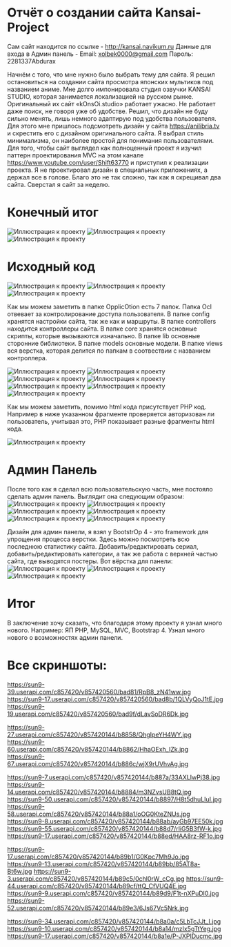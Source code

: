 # Отчёт о создании сайта Kansai-Project

Сам сайт находится по ссылке - http://kansai.navikum.ru
Данные для входа в Админ панель - Email: xolbek0000@gmail.com Пароль: 2281337Abdurax

Начнём с того, что мне нужно было выбрать тему для сайта. Я решил остановиться на создании сайта просмотра японских мультиков под названием аниме. Мне долго импонировала студия озвучки KANSAI STUDIO, которая занимается локализацией на русском рынке. Оригинальный их сайт «kOnsOi.studio» работает ужасно. Не работает даже поиск, не говоря уже об удобстве. Решил, что дизайн не буду сильно менять, лишь немного адаптирую под удобства пользователя. Для этого мне пришлось подсмотреть дизайн у сайта https://anilibria.tv  и скрестить его с дизайном оригинального сайта. Я выбрал стиль минимализма, он наиболее простой для понимания пользователями. 
Для того, чтобы сайт выглядел как полноценный проект я изучил паттерн проектирования MVC на этом канале https://www.youtube.com/user/Shift63770 и приступил к реализации проекта. Я не проектировал дизайн в специальных приложениях, а держал все в голове. Благо это не так сложно, так как я скрещивал два сайта. Сверстал я сайт за неделю.

# Конечный итог

![Иллюстрация к проекту](https://sun9-39.userapi.com/c857420/v857420560/bad81/RpB8_zN41ww.jpg)
![Иллюстрация к проекту](https://sun9-17.userapi.com/c857420/v857420560/bad8b/1QLVyQoJ1tE.jpg)
![Иллюстрация к проекту](https://sun9-19.userapi.com/c857420/v857420560/bad9f/dLavSoDR6Dk.jpg)

# Исходный код

![Иллюстрация к проекту](https://sun9-27.userapi.com/c857420/v857420144/b8858/QhgIpeYH4WY.jpg)
![Иллюстрация к проекту](https://sun9-60.userapi.com/c857420/v857420144/b8862/HhaOExh_IZk.jpg)
![Иллюстрация к проекту](https://sun9-67.userapi.com/c857420/v857420144/b886c/wjX9rUVhvAg.jpg)

Как мы можем заметить в папке OpplicOtion есть 7 папок. Папка Ocl отвевает  за контролирование доступа пользователя. В папке config хранятся настройки сайта, так же как и маршруты. В папке controllers находится контроллеры сайта. В папке core хранятся основные скрипты, которые вызываются изначально. В папке lib основные сторонние библиотеки. В папке models основные модели. В папке views вся верстка, которая делится по папкам в соотвествии с названием контроллера. 

![Иллюстрация к проекту](https://sun9-7.userapi.com/c857420/v857420144/b887a/33AXLIwPj38.jpg)
![Иллюстрация к проекту](https://sun9-14.userapi.com/c857420/v857420144/b8884/m3NZvsUB8tQ.jpg)
![Иллюстрация к проекту](https://sun9-50.userapi.com/c857420/v857420144/b8897/H8t5dhuLIuI.jpg)
![Иллюстрация к проекту](https://sun9-58.userapi.com/c857420/v857420144/b88a1/oOG0KteZNUs.jpg)
![Иллюстрация к проекту](https://sun9-8.userapi.com/c857420/v857420144/b88ab/ayGb97EE50k.jpg)
![Иллюстрация к проекту](https://sun9-55.userapi.com/c857420/v857420144/b88d7/rliG5B3fW-k.jpg)
![Иллюстрация к проекту](https://sun9-17.userapi.com/c857420/v857420144/b88ed/HAA8rz-RF1o.jpg)

Как мы можем заметить,  помимо html кода присутствует PHP код. Например в ниже указанном фрагменте проверяется авторизован ли пользователь, учитывая это, PHP показывает разные фрагменты html кода.

![Иллюстрация к проекту](https://sun9-12.userapi.com/c858528/v858528144/1e123/-O8oPONSbrc.jpg)

# Админ Панель
После того как я сделал всю пользовательскую часть, мне постояло сделать админ панель. Выглядит она следующим образом:
![Иллюстрация к проекту](https://sun9-17.userapi.com/c857420/v857420144/b89b1/G0Kpc7Mh9Jo.jpg)
![Иллюстрация к проекту](https://sun9-13.userapi.com/c857420/v857420144/b89bb/85AT8a-Bt6w.jpg)
![Иллюстрация к проекту](https://sun9-3.userapi.com/c857420/v857420144/b89c5/0chl0rW_cCg.jpg)
![Иллюстрация к проекту](https://sun9-44.userapi.com/c857420/v857420144/b89cf/ttQ_CfVUQ4E.jpg)
![Иллюстрация к проекту](https://sun9-9.userapi.com/c857420/v857420144/b89d9/F1t-nXPuDl0.jpg)
![Иллюстрация к проекту](https://sun9-52.userapi.com/c857420/v857420144/b89e3/6Js67Vc5Nrk.jpg)

Дизайн для админ панели, я взял у BootstrOp 4 - это framework для упрощения процесса верстки. Здесь можно посмотреть всю последнюю статистику сайта. Добавить/редактировать сериал, добавить/редактировать категории, а так же работа с верхней частью сайта, где выводятся постеры. Вот вёрстка для панели:
![Иллюстрация к проекту](https://sun9-34.userapi.com/c857420/v857420144/b8a0a/c5LbTcJJt_I.jpg)
![Иллюстрация к проекту](https://sun9-10.userapi.com/c857420/v857420144/b8a14/mzIx5gTtYeg.jpg)
![Иллюстрация к проекту](https://sun9-17.userapi.com/c857420/v857420144/b8a1e/P-JXPIDucmc.jpg)

# Итог 
В заключение хочу сказать, что благодаря  этому проекту я узнал много нового. Например: ЯП PHP, MySQL, MVC, Bootstrap 4. Узнал много нового о возможностях админ панели.

# Все скриншоты:


https://sun9-39.userapi.com/c857420/v857420560/bad81/RpB8_zN41ww.jpg
https://sun9-17.userapi.com/c857420/v857420560/bad8b/1QLVyQoJ1tE.jpg
https://sun9-19.userapi.com/c857420/v857420560/bad9f/dLavSoDR6Dk.jpg


https://sun9-27.userapi.com/c857420/v857420144/b8858/QhgIpeYH4WY.jpg
https://sun9-60.userapi.com/c857420/v857420144/b8862/HhaOExh_IZk.jpg
https://sun9-67.userapi.com/c857420/v857420144/b886c/wjX9rUVhvAg.jpg


https://sun9-7.userapi.com/c857420/v857420144/b887a/33AXLIwPj38.jpg
https://sun9-14.userapi.com/c857420/v857420144/b8884/m3NZvsUB8tQ.jpg
https://sun9-50.userapi.com/c857420/v857420144/b8897/H8t5dhuLIuI.jpg
https://sun9-58.userapi.com/c857420/v857420144/b88a1/oOG0KteZNUs.jpg
https://sun9-8.userapi.com/c857420/v857420144/b88ab/ayGb97EE50k.jpg
https://sun9-55.userapi.com/c857420/v857420144/b88d7/rliG5B3fW-k.jpg
https://sun9-17.userapi.com/c857420/v857420144/b88ed/HAA8rz-RF1o.jpg

https://sun9-17.userapi.com/c857420/v857420144/b89b1/G0Kpc7Mh9Jo.jpg
https://sun9-13.userapi.com/c857420/v857420144/b89bb/85AT8a-Bt6w.jpg
https://sun9-3.userapi.com/c857420/v857420144/b89c5/0chl0rW_cCg.jpg
https://sun9-44.userapi.com/c857420/v857420144/b89cf/ttQ_CfVUQ4E.jpg
https://sun9-9.userapi.com/c857420/v857420144/b89d9/F1t-nXPuDl0.jpg
https://sun9-52.userapi.com/c857420/v857420144/b89e3/6Js67Vc5Nrk.jpg


https://sun9-34.userapi.com/c857420/v857420144/b8a0a/c5LbTcJJt_I.jpg
https://sun9-10.userapi.com/c857420/v857420144/b8a14/mzIx5gTtYeg.jpg
https://sun9-17.userapi.com/c857420/v857420144/b8a1e/P-JXPIDucmc.jpg

